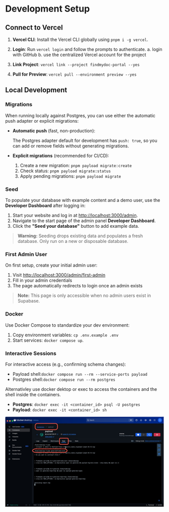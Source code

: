 # Development Setup

## Connect to Vercel

1. **Vercel CLI**: Install the Vercel CLI globally using `pnpm i -g vercel`.
2. **Login**: Run `vercel login` and follow the prompts to authenticate.
   a. login with GitHub
   b. use the centralized Vercel account for the project

3. **Link Project**: `vercel link --project findmydoc-portal --yes`
4. **Pull for Preview**: `vercel pull --environment preview --yes`

## Local Development

### Migrations

When running locally against Postgres, you can use either the automatic push adapter or explicit migrations:

- **Automatic push** (fast, non-production):

  The Postgres adapter default for development has `push: true`, so you can add or remove fields without generating migrations.

- **Explicit migrations** (recommended for CI/CD):

  1. Create a new migration: `pnpm payload migrate:create`
  2. Check status: `pnpm payload migrate:status`
  3. Apply pending migrations: `pnpm payload migrate`

### Seed

To populate your database with example content and a demo user, use the **Developer Dashboard** after logging in:

1. Start your website and log in at [http://localhost:3000/admin](http://localhost:3000/admin).
2. Navigate to the start page of the admin panel **Developer Dashboard**.
3. Click the **"Seed your database"** button to add example data.

> **Warning:** Seeding drops existing data and populates a fresh database. Only run on a new or disposable database.

### First Admin User

On first setup, create your initial admin user:

1. Visit [http://localhost:3000/admin/first-admin](http://localhost:3000/admin/first-admin)
2. Fill in your admin credentials
3. The page automatically redirects to login once an admin exists

> **Note:** This page is only accessible when no admin users exist in Supabase.

### Docker

Use Docker Compose to standardize your dev environment:

1. Copy environment variables: `cp .env.example .env`
2. Start services: `docker compose up`.

### Interactive Sessions

For interactive access (e.g., confirming schema changes):

- Payload shell:`docker compose run --rm --service-ports payload`
- Postgres shell:`docker compose run --rm postgres`

Alternativley use docker dektop or exec to access the containers and the shell inside the containers.
- **Postgres**: `docker exec -it <container_id> psql -U postgres`
- **Payload**: `docker exec -it <container_id> sh`

![Docker Dektop execexample](images/docker-desktop-exec-example.png)